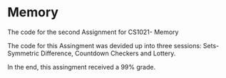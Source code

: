 # Memory
The code for the second Assignment for CS1021- Memory

The code for this Assingment was devided up into three sessions: Sets-Symmetric Difference, Countdown Checkers and Lottery. 

In the end, this assingment received a 99% grade. 
